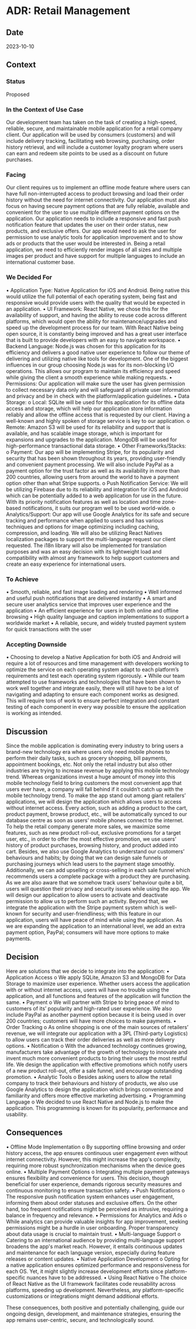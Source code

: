 # ADR: Retail Management

## Date
2023-10-10

## Context

### Status
Proposed

### In the Context of Use Case
Our development team has taken on the task of creating a high-speed, reliable, secure, and maintainable mobile application for a retail company client. Our application will be used by consumers (customers) and will include delivery tracking, facilitating web browsing, purchasing, order history retrieval, and will include a customer loyalty program where users can earn and redeem site points to be used as a discount on future purchases.

### Facing
Our client requires us to implement an offline mode feature where users can have full non-interrupted access to product browsing and load their order history without the need for internet connectivity. Our application must also focus on having secure payment options that are fully reliable, available and convenient for the user to use multiple different payment options on the application. Our application needs to include a responsive and fast push notification feature that updates the user on their order status, new products, and exclusive offers. Our app would need to ask the user for permission to use analytic tools for application improvement and to show ads or products that the user would be interested in. Being a retail application, we need to efficiently render images of all sizes and multiple images per product and have support for multiple languages to include an international customer base.

### We Decided For
•	Application Type: Native Application for iOS and Android. Being native this would utilize the full potential of each operating system, being fast and responsive would provide users with the quality that would be expected in an application.
•	UI Framework: React Native, we chose this for the availability of support, and having the ability to reuse code across different platforms, which would open the ability for maintenance/upgrades and speed up the development process for our team. With React Native being open source, it is constantly being improved and has a great user interface that is built to provide developers with an easy to navigate workspace.
•	Backend Language: Node.js was chosen for this application for its efficiency and delivers a good native user experience to follow our theme of delivering and utilizing native like tools for development. One of the biggest influences in our group choosing Node.js was for its non-blocking I/O operations. This allows our program to maintain its efficiency and speed while giving the client a smooth experience while making requests.
•	Permissions: Our application will make sure the user has given permission to collect necessary data only and will safeguard all private user information and privacy and be in check with the platform/application guidelines.
•	Data Storage:
o	Local: SQLite will be used for this application for its offline data access and storage, which will help our application store information reliably and allow the offline access that is requested by our client. Having a well-known and highly spoken of storage service is key to our application.
o	Remote: Amazon S3 will be used for its reliability and support that is available, and has scalable image storage, which is important for expansions and upgrades to the application. MongoDB will be used for high-performance transactional data storage.
•	Other Frameworks/Stacks:
o	Payment: Our app will be implementing Stripe, for its popularity and security that has been shown throughout its years, providing user-friendly and convenient payment processing. We will also include PayPal as a payment option for the trust factor as well as its availability in more than 200 countries, allowing users from around the world to have a payment option other than what Stripe supports.
o	Push Notification Service: We will be utilizing Firebase due to its reliability and integration for iOS and Android which can be potentially added to a web application for use in the future. With its priority notification features as well as location and time zone-based notifications, it suits our program well to be used world-wide.
o	Analytics/Support: Our app will use Google Analytics for its safe and secure tracking and performance when applied to users and has various techniques and options for image optimizing including caching, compression, and loading. We will also be utilizing React Natives localization packages to support the multi-language request our client requested. The i18n library will also be implemented for translation purposes and was an easy decision with its lightweight load and compatibility with almost any framework to help support customers and create an easy experience for international users.

### To Achieve
•	Smooth, reliable, and fast image loading and rendering
•	Well informed and useful push notifications that are delivered instantly
•	A smart and secure user analytics service that improves user experience and the application
•	An efficient experience for users in both online and offline browsing
•	High quality language and caption implementations to support a worldwide market
•	A reliable, secure, and widely trusted payment system for quick transactions with the user

### Accepting Downside
•	Choosing to develop a Native Application for both iOS and Android will require a lot of resources and time management with developers working to optimize the service on each operating system adapt to each platform’s requirements and test each operating system rigorously.
•	While our team attempted to use frameworks and technologies that have been shown to work well together and integrate easily, there will still have to be a lot of navigating and adapting to ensure each component works as designed. This will require tons of work to ensure perfect integration and constant testing of each component in every way possible to ensure the application is working as intended.

## Discussion
Since the mobile application is dominating every industry to bring users a brand-new technology era where users only need mobile phones to perform their daily tasks, such as grocery shopping, bill payments, appointment bookings, etc. Not only the retail industry but also other industries are trying to increase revenue by applying this mobile technology trend. Whereas organizations invest a huge amount of money into this mobile technology field to bring customers the most convenient app that users ever have, a company will fall behind if it couldn’t catch up with the mobile technology trend.
To make the app stand out among giant retailers’ applications, we will design the application which allows users to access without internet access. Every action, such as adding a product to the cart, product payment, browse product, etc., will be automatically synced to our database centre as soon as users’ mobile phones connect to the internet. To help the retail company generate more sales, we maximize some features, such as new product roll-out, exclusive promotions for a target user, etc., in order to offer the most effective promotion, we use users’ history of product purchases, browsing history, and product added into cart. Besides, we also use Google Analytics to understand our customers’ behaviours and habits; by doing that we can design sale funnels or purchasing journeys which lead users to the payment stage smoothly. Additionally, we can add upselling or cross-selling in each sale funnel which recommends users a complete package with a product they are purchasing.
As we are also aware that we somehow track users’ behaviour quite a bit, users will question their privacy and security issues while using the app. We will design our application to allow users to activate and deactivate permission to allow us to perform such an activity. Beyond that, we integrate the application with the Stripe payment system which is well-known for security and user-friendliness; with this feature in our application, users will have peace of mind while using the application. As we are expanding the application to an international level, we add an extra payment option, PayPal; consumers will have more options to make payments.

## Decision
Here are solutions that we decide to integrate into the application:
•	Application Access
o	We apply SQLite, Amazon S3 and MongoDB for Data Storage to maximize user experience. Whether users access the application with or without internet access, users will have no trouble using the application, and all functions and features of the application will function the same.
•	Payment
o	We will partner with Stripe to bring peace of mind to customers of its’ popularity and high-rated user experience. We also include PayPal as another payment option because it is being used in over 200 countries; customers will have more choices to make payments.
•	Order Tracking
o	As online shopping is one of the main sources of retailers’ revenue, we will integrate our application with a 3PL (Third-party Logistics) to allow users can track their order deliveries as well as more delivery options.
•	Notification
o	With the advanced technology continues growing, manufacturers take advantage of the growth of technology to innovate and invent much more convenient products to bring their users the most restful life. We design the application with effective promotions which notify users of a new product roll-out, offer a sale funnel, and encourage outstanding promotion.
•	Analytic Tools
o	Besides asking users to allow the retail company to track their behaviours and history of products, we also use Google Analytics to design the application which brings convenience and familiarity and offers more effective marketing advertising.
•	Programming Language
o	We decided to use React Native and Node.js to make the application. This programming is known for its popularity, performance and usability.

## Consequences
•	Offline Mode Implementation
o	By supporting offline browsing and order history access, the app ensures continuous user engagement even without internet connectivity. However, this might increase the app's complexity, requiring more robust synchronization mechanisms when the device goes online.
•	Multiple Payment Options
o	Integrating multiple payment gateways ensures flexibility and convenience for users. This decision, though beneficial for user experience, demands rigorous security measures and continuous monitoring to ensure transaction safety.
•	Push Notifications
o	The responsive push notification system enhances user engagement, informing them about order statuses and exclusive offers. On the other hand, too frequent notifications might be perceived as intrusive, requiring a balance in frequency and relevance.
•	Permissions for Analytics and Ads
o	While analytics can provide valuable insights for app improvement, seeking permissions might be a hurdle in user onboarding. Proper transparency about data usage is crucial to maintain trust.
•	Multi-language Support
o	Catering to an international audience by providing multi-language support broadens the app's market reach. However, it entails continuous updates and maintenance for each language version, especially during feature releases or content updates.
•	Native Application Development
o	Opting for a native application ensures optimized performance and responsiveness for each OS. Yet, it might slightly increase development efforts since platform-specific nuances have to be addressed.
•	Using React Native
o	The choice of React Native as the UI framework facilitates code reusability across platforms, speeding up development. Nevertheless, any platform-specific customizations or integrations might demand additional efforts.

These consequences, both positive and potentially challenging, guide our ongoing design, development, and maintenance strategies, ensuring the app remains user-centric, secure, and technologically sound.